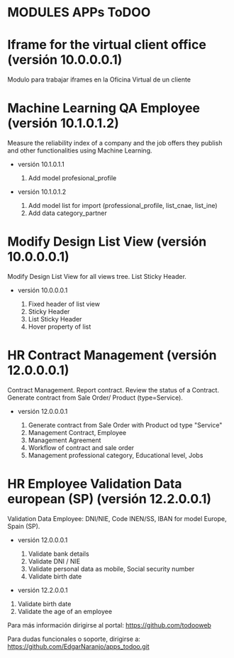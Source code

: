 # MODULES APPs ToDOO

# Iframe for the virtual client office (versión 10.0.0.0.1)

Modulo para trabajar iframes en la Oficina Virtual de un cliente

# Machine Learning QA Employee (versión 10.1.0.1.2)

Measure the reliability index of a company and the job offers they publish and other functionalities using Machine Learning.

 * versión 10.1.0.1.1
   
   1. Add model profesional_profile

 * versión 10.1.0.1.2
   
   1. Add model list for import (professional_profile, list_cnae, list_ine)
   2. Add data category_partner

# Modify Design List View (versión 10.0.0.0.1)

Modify Design List View for all views tree. List Sticky Header.

 * versión 10.0.0.0.1
   
   1. Fixed header of list view
   2. Sticky Header
   3. List Sticky Header
   4. Hover property of list

# HR Contract Management (versión 12.0.0.0.1)

Contract Management. Report contract. Review the status of a Contract. Generate contract from Sale Order/ Product (type=Service).

 * versión 12.0.0.0.1
   
   1. Generate contract from Sale Order with Product od type "Service"
   2. Management Contract, Employee
   3. Management Agreement
   4. Workflow of contract and sale order
   5. Management professional category, Educational level, Jobs

# HR Employee Validation Data  european (SP) (versión 12.2.0.0.1)

Validation Data Employee: DNI/NIE, Code INEN/SS, IBAN for model Europe, Spain (SP).

 * versión 12.0.0.0.1
   
   1. Validate bank details
   2. Validate DNI / NIE
   3. Validate personal data as mobile, Social security number
   4. Validate birth date

* versión 12.2.0.0.1

1. Validate birth date
2. Validate the age of an employee


Para más información dirigirse al portal: https://github.com/todooweb

Para dudas funcionales o soporte, dirigirse a: https://github.com/EdgarNaranjo/apps_todoo.git
